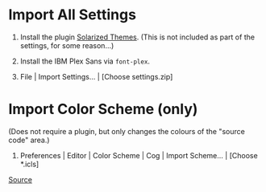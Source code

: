 # Import All Settings

1. Install the plugin [Solarized
   Themes](https://plugins.jetbrains.com/plugin/12784-solarized-themes). (This
   is not included as part of the settings, for some reason...)

2. Install the IBM Plex Sans via `font-plex`.

3. File | Import Settings... | [Choose settings.zip]

# Import Color Scheme (only)

(Does not require a plugin, but only changes the colours of the
"source code" area.)

1. Preferences | Editor | Color Scheme | Cog | Import Scheme... | [Choose *.icls]

[Source](https://github.com/jkaving/intellij-colors-solarized)
